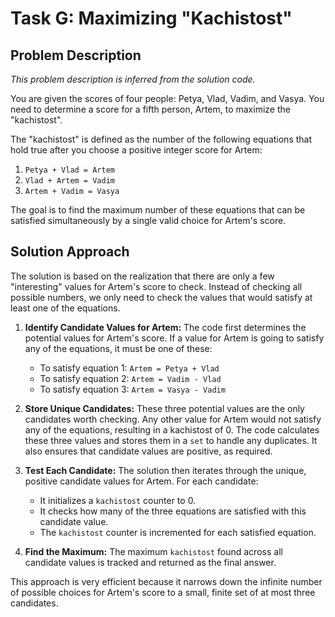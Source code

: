 # Task G: Maximizing "Kachistost"

## Problem Description

*This problem description is inferred from the solution code.*

You are given the scores of four people: Petya, Vlad, Vadim, and Vasya. You need to determine a score for a fifth person, Artem, to maximize the "kachistost".

The "kachistost" is defined as the number of the following equations that hold true after you choose a positive integer score for Artem:

1.  `Petya + Vlad = Artem`
2.  `Vlad + Artem = Vadim`
3.  `Artem + Vadim = Vasya`

The goal is to find the maximum number of these equations that can be satisfied simultaneously by a single valid choice for Artem's score.

## Solution Approach

The solution is based on the realization that there are only a few "interesting" values for Artem's score to check. Instead of checking all possible numbers, we only need to check the values that would satisfy at least one of the equations.

1.  **Identify Candidate Values for Artem:** The code first determines the potential values for Artem's score. If a value for Artem is going to satisfy any of the equations, it must be one of these:
    *   To satisfy equation 1: `Artem = Petya + Vlad`
    *   To satisfy equation 2: `Artem = Vadim - Vlad`
    *   To satisfy equation 3: `Artem = Vasya - Vadim`

2.  **Store Unique Candidates:** These three potential values are the only candidates worth checking. Any other value for Artem would not satisfy any of the equations, resulting in a kachistost of 0. The code calculates these three values and stores them in a `set` to handle any duplicates. It also ensures that candidate values are positive, as required.

3.  **Test Each Candidate:** The solution then iterates through the unique, positive candidate values for Artem. For each candidate:
    *   It initializes a `kachistost` counter to 0.
    *   It checks how many of the three equations are satisfied with this candidate value.
    *   The `kachistost` counter is incremented for each satisfied equation.

4.  **Find the Maximum:** The maximum `kachistost` found across all candidate values is tracked and returned as the final answer.

This approach is very efficient because it narrows down the infinite number of possible choices for Artem's score to a small, finite set of at most three candidates.
